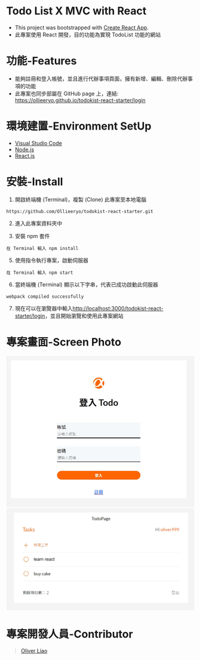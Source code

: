 # Todo List X MVC with React

- This project was bootstrapped with [Create React App](https://github.com/facebook/create-react-app).
- 此專案使用 React 開發，目的功能為實現 TodoList 功能的網站

# 功能-Features
* 能夠註冊和登入帳號，並且進行代辦事項頁面，擁有新增、編輯、刪除代辦事項的功能
* 此專案也同步部屬在 GitHub page 上，連結: https://ollieeryo.github.io/todokist-react-starter/login

# 環境建置-Environment SetUp
* [Visual Studio Code](https://code.visualstudio.com/)
* [Node.js](https://nodejs.org/en/)
* [React.js](https://reactjs.org/)


# 安裝-Install
1. 開啟終端機 (Terminal)，複製 (Clone) 此專案至本地電腦
```
https://github.com/Ollieeryo/todokist-react-starter.git
```
2. 進入此專案資料夾中

3. 安裝 npm 套件
```
在 Terminal 輸入 npm install
```
5. 使用指令執行專案，啟動伺服器
```
在 Terminal 輸入 npm start
```
6. 當終端機 (Terminal) 顯示以下字串，代表已成功啟動此伺服器
```
webpack compiled successfully
```
7. 現在可以在瀏覽器中輸入[http://localhost:3000/todokist-react-starter/login]([http://localhost:3000](http://localhost:3000/todokist-react-starter/login))，並且開始瀏覽和使用此專案網站

# 專案畫面-Screen Photo
![home-page](https://github.com/Ollieeryo/todokist-react-starter/blob/main/public/images/homePage.jpg)
![todo-page](https://github.com/Ollieeryo/todokist-react-starter/blob/main/public/images/todoPage.jpg)

# 專案開發人員-Contributor
> [Oliver Liao](https://github.com/Ollieeryo)
